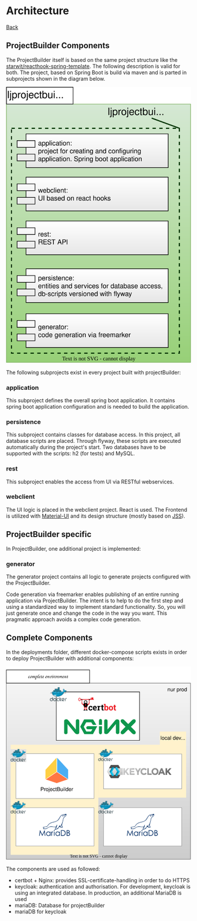 # Architecture

[Back](../README.md)

## ProjectBuilder Components

The ProjectBuilder itself is based on the same project structure like the [starwit/reacthook-spring-template](https://github.com/starwit/reacthook-spring-template). The following description is valid for both. The project, based on Spring Boot is build via maven and is parted in subprojects shown in the diagram below.

![Components projectBuilder](diagrams/projectbuilder-architecture-intern.drawio.svg)

The following subprojects exist in every project built with projectBuilder:
### application
This subproject defines the overall spring boot application. It contains spring boot application configuration and is needed to build the application.
### persistence
This subproject contains classes for database access. In this project, all database scripts are placed. Through flyway, these scripts are executed automatically during the project's start. Two databases have to be supported with the scripts: h2 (for tests) and MySQL.
### rest
This subproject enables the access from UI via RESTful webservices.
### webclient
The UI logic is placed in the webclient project. React is used. The Frontend is utilized with [Material-UI](https://www.mui.com) and its design structure (mostly based on [JSS](https://cssinjs.org/?v=v10.8.1)).

## ProjectBuilder specific
In ProjectBuilder, one additional project is implemented:
### generator
The generator project contains all logic to generate projects configured with the ProjectBuilder.

Code generation via freemarker enables publishing of an entire running application via ProjectBuilder. The intent is to help to do the first step and using a standardized way to implement standard functionality. So, you will just generate once and change the code in the way you want. This pragmatic approach avoids a complex code generation.

## Complete Components

In the deployments folder, different docker-compose scripts exists in order to deploy ProjectBuilder with additional components:

![Components](diagrams/projectbuilder-architecture-env.drawio.svg)

The components are used as followed:

* certbot + Nginx: provides SSL-certificate-handling in order to do HTTPS
* keycloak: authentication and authorisation. For development, keycloak is using an integrated database. In production, an additional MariaDB is used
* mariaDB: Database for projectBuilder
* mariaDB for keycloak